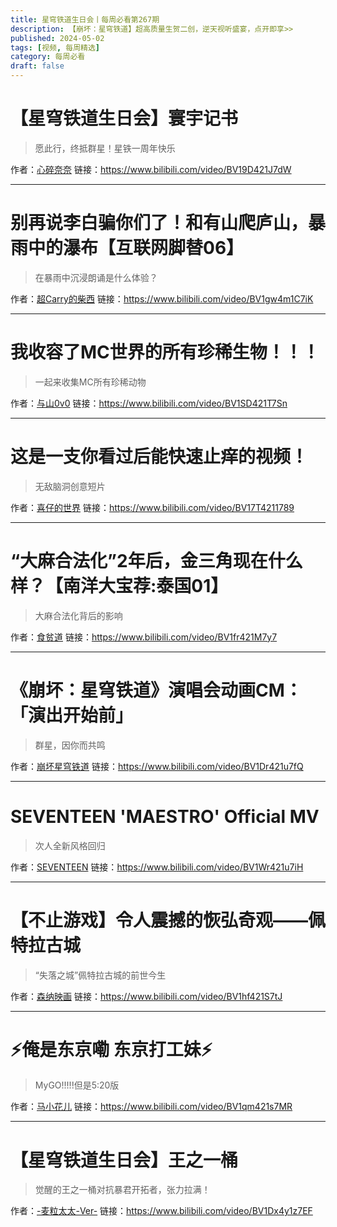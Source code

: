 ```yaml
---
title: 星穹铁道生日会丨每周必看第267期
description: 【崩坏：星穹铁道】超高质量生贺二创，逆天视听盛宴，点开即享>>
published: 2024-05-02
tags: [视频, 每周精选]
category: 每周必看
draft: false
---
```


# 【星穹铁道生日会】寰宇记书
> 愿此行，终抵群星！星铁一周年快乐

作者：[心碎奈奈](https://space.bilibili.com/3546661297064039)
链接：https://www.bilibili.com/video/BV19D421J7dW

---

# 别再说李白骗你们了！和有山爬庐山，暴雨中的瀑布【互联网脚替06】
> 在暴雨中沉浸朗诵是什么体验？

作者：[超Carry的柴西](https://space.bilibili.com/383578614)
链接：https://www.bilibili.com/video/BV1gw4m1C7iK

---

# 我收容了MC世界的所有珍稀生物！！！
> 一起来收集MC所有珍稀动物

作者：[与山0v0](https://space.bilibili.com/26240675)
链接：https://www.bilibili.com/video/BV1SD421T7Sn

---

# 这是一支你看过后能快速止痒的视频！
> 无敌脑洞创意短片

作者：[喜仔的世界](https://space.bilibili.com/7760828)
链接：https://www.bilibili.com/video/BV17T4211789

---

# “大麻合法化”2年后，金三角现在什么样？【南洋大宝荐:泰国01】
> 大麻合法化背后的影响

作者：[食贫道](https://space.bilibili.com/39627524)
链接：https://www.bilibili.com/video/BV1fr421M7y7

---

# 《崩坏：星穹铁道》演唱会动画CM：「演出开始前」
> 群星，因你而共鸣

作者：[崩坏星穹铁道](https://space.bilibili.com/1340190821)
链接：https://www.bilibili.com/video/BV1Dr421u7fQ

---

# SEVENTEEN 'MAESTRO' Official MV
> 次人全新风格回归

作者：[SEVENTEEN](https://space.bilibili.com/692206640)
链接：https://www.bilibili.com/video/BV1Wr421u7iH

---

# 【不止游戏】令人震撼的恢弘奇观——佩特拉古城
> “失落之城”佩特拉古城的前世今生

作者：[森纳映画](https://space.bilibili.com/1724598)
链接：https://www.bilibili.com/video/BV1hf421S7tJ

---

# ⚡俺是东京嘞 东京打工妹⚡
> MyGO!!!!!但是5:20版

作者：[马小花儿](https://space.bilibili.com/303309)
链接：https://www.bilibili.com/video/BV1qm421s7MR

---

# 【星穹铁道生日会】王之一桶
> 觉醒的王之一桶对抗暴君开拓者，张力拉满！

作者：[-麦粒太太-Ver-](https://space.bilibili.com/43367551)
链接：https://www.bilibili.com/video/BV1Dx4y1z7EF

